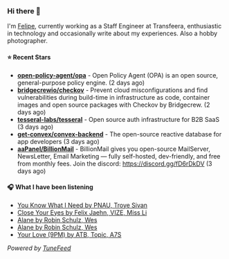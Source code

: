 ### Hi there 👋

I'm [Felipe](https://felipevm.com), currently working as a Staff Engineer at Transfeera, enthusiastic in technology and occasionally write about my experiences. Also a hobby photographer.

#### ⭐ Recent Stars
- **[open-policy-agent/opa](https://github.com/open-policy-agent/opa)** - Open Policy Agent (OPA) is an open source, general-purpose policy engine. (2 days ago)
- **[bridgecrewio/checkov](https://github.com/bridgecrewio/checkov)** - Prevent cloud misconfigurations and find vulnerabilities during build-time in infrastructure as code, container images and open source packages with Checkov by Bridgecrew. (2 days ago)
- **[tesseral-labs/tesseral](https://github.com/tesseral-labs/tesseral)** - Open source auth infrastructure for B2B SaaS (3 days ago)
- **[get-convex/convex-backend](https://github.com/get-convex/convex-backend)** - The open-source reactive database for app developers (3 days ago)
- **[aaPanel/BillionMail](https://github.com/aaPanel/BillionMail)** - BillionMail gives you open-source MailServer, NewsLetter,  Email Marketing — fully self-hosted, dev-friendly, and free from monthly fees. Join the discord: https://discord.gg/fD6rDkDV (3 days ago)

#### 🎧 What I have been listening
- [You Know What I Need by PNAU, Troye Sivan](https://open.spotify.com/track/3oyBjanJeqPz5cOMDedCyl)
- [Close Your Eyes by Felix Jaehn, VIZE, Miss Li](https://open.spotify.com/track/7N06jo3EnV792VFaG8vuW6)
- [Alane by Robin Schulz, Wes](https://open.spotify.com/track/2u6Jm2klS4yvAlbSHlxUwI)
- [Alane by Robin Schulz, Wes](https://open.spotify.com/track/2u6Jm2klS4yvAlbSHlxUwI)
- [Your Love (9PM) by ATB, Topic, A7S](https://open.spotify.com/track/5YaskwnGDZFDRipaqzbwQx)

_Powered by [TuneFeed](https://tunefeed.app?ref=github.com)_
